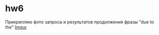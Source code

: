 # hw6

Прикрепляю фото запроса и результатов продолжения фразы "due to the"
[Imgur](https://i.imgur.com/cAag85A.png)
